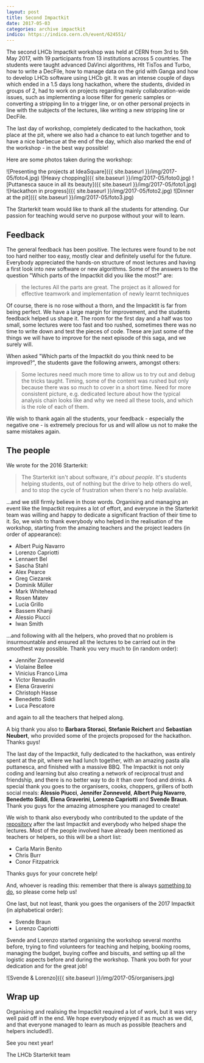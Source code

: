 ```yaml
---
layout: post
title: Second Impactkit
date: 2017-05-03
categories: archive impactkit
indico: https://indico.cern.ch/event/624551/
---
```


The second LHCb Impactkit workshop was held at CERN from 3rd to 5th May 2017, with 19 participants from 13 institutions across 5 countries. 
The students were taught advanced DaVinci algorithms, Hlt TisTos and Turbo, how to 
write a DecFile, how to manage data on the grid with Ganga and how to develop LHCb software using LHCb git. It was an intense couple of days which ended in a 1.5 days long hackathon, where the students, divided in groups of 2, had to work on projects regarding mainly collaboration-wide issues, such as implementing a loose filter for generic samples or converting a stripping lin to a trigger line, or on other personal projects in line with the subjects of the lectures, like writing a new stripping line or DecFile. 

The last day of workshop, completely dedicated to the hackathon, took place at the pit, where we also had a chance to eat lunch together and to have a nice barbecue at the end of the day, which also marked the end of the workshop - in the best way possible!

Here are some photos taken during the workshop:

![Presenting the projects at IdeaSquare]({{ site.baseurl }}/img/2017-05/foto4.jpg)
![Heavy chopping]({{ site.baseurl }}/img/2017-05/foto0.jpg)
![Puttanesca sauce in all its beauty]({{ site.baseurl }}/img/2017-05/foto1.jpg)
![Hackathon in progress]({{ site.baseurl }}/img/2017-05/foto2.jpg)
![Dinner at the pit]({{ site.baseurl }}/img/2017-05/foto3.jpg)


The Starterkit team would like to thank all the students for attending. Our passion for teaching would serve no purpose without your will to learn.

## Feedback

The general feedback has been positive. The lectures were found to be not too hard neither too easy, mostly clear and definitely useful for the future. Everybody appreciated the hands-on structure of most lectures and having a first look into new software or new algorithms.
Some of the answers to the question "Which parts of the Impactkit did you like the most?" are:

> the lectures
> All the parts are great.
> The project as it allowed for effective teamwork and implementation of newly learnt techniques

Of course, there is no rose without a thorn, and the Impacktit is far from being perfect. We have a large margin for improvement, and the students feedback helped us shape it. 
The room for the first day and a half was too small, some lectures were too fast and too rushed, sometimes there was no time to write down and test the pieces of code. These are just some of the things we will have to improve for the next episode of this saga, and we surely will. 

When asked "Which parts of the Impactkit do you think need to be improved?", the students gave the following anwers, amongst others:

> Some lectures need much more time to allow us to try out and debug the tricks taught.
> Timing, some of the content was rushed but only because there was so much to cover in a short time.
> Need for more consistent picture, e.g. dedicated lecture about how the typical analysis chain looks like and why we need all these tools, and which is the role of each of them.

We wish to thank again all the students, your feedback - especially the negative one - is extremely precious for us and will allow us not to make the same mistakes again.

## The people

We wrote for the 2016 Starterkit:

> The Starterkit isn't about software, _it's about people_. It's students helping 
students, out of nothing but the drive to help others do well, and to stop the 
cycle of frustration when there's no help available.

...and we still firmly believe in those words. Organising and managing an event like the Impactkit requires a lot of effort, and everyone in the Starterkit team was willing and happy to dedicate a significant fraction of their time to it. So, we wish to thank everybody who helped in the realisation of the workshop, starting from the amazing teachers and the project leaders (in order of appearance):

* Albert Puig Navarro
* Lorenzo Capriotti
* Lennaert Bel
* Sascha Stahl
* Alex Pearce
* Greg Ciezarek
* Dominik Müller
* Mark Whitehead
* Rosen Matev
* Lucia Grillo
* Bassem Khanji
* Alessio Piucci
* Iwan Smith

...and following with all the helpers, who proved that no problem is insurmountable and ensured all the lectures to be carried out in the smoothest way possible. Thank you very much to (in random order):

* Jennifer Zonneveld
* Violaine Bellee
* Vinicius Franco Lima
* Victor Renaudin
* Elena Graverini
* Christoph Hasse
* Benedetto Siddi
* Luca Pescatore

and again to all the teachers that helped along.

A big thank you also to **Barbara Storaci**, **Stefanie Reichert** and **Sebastian Neubert**, who provided some of the projects proposed for the hackathon. Thanks guys!

The last day of the Impactkit, fully dedicated to the hackathon, was entirely spent at the pit, where we had lunch together, with an amazing pasta alla puttanesca, and finished with a massive BBQ. The Impactkit is not only coding and learning but also creating a network of reciprocal trust and friendship, and there is no better way to do it than over food and drinks. A special thank you goes to the organisers, cooks, choppers, grillers of both social meals: **Alessio Piucci**, **Jennifer Zonneveld**, **Albert Puig Navarro**, **Benedetto Siddi**, **Elena Graverini**, **Lorenzo Capriotti** and **Svende Braun**. Thank you guys for the amazing atmosphere you managed to create!

We wish to thank also everybody who contributed to the update of the [repository][repository] after the last Impactkit and everybody who helped shape the lectures. Most of the people involved have already been mentioned as teachers or helpers, so this will be a short list:

* Carla Marin Benito
* Chris Burr
* Conor Fitzpatrick

Thanks guys for your concrete help! 

And, whoever is reading this: remember that there is always [something to do][issues], so please come help us!

One last, but not least, thank you goes the organisers of the 2017 Impactkit (in alphabetical order):

* Svende Braun
* Lorenzo Capriotti

Svende and Lorenzo started organising the workshop several months before, trying to find volunteers for teaching and helping, booking rooms, managing the budget, buying coffee and biscuits, and setting up all the logistic aspects before and during the workshop. Thank you both for your dedication and for the great job! 

![Svende & Lorenzo]({{ site.baseurl }}/img/2017-05/organisers.jpg)


## Wrap up

Organising and realising the Impactkit required a lot of work, but it was very well paid off in the end. We hope everybody enjoyed it as much as we did, and that everyone managed to learn as much as possible (teachers and helpers included!).

See you next year!

The LHCb Starterkit team

[repository]: https://lhcb.github.io/second-analysis-steps/
[issues]: https://lhcb.github.io/second-analysis-steps/issues
